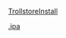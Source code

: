 [TrollstoreInstall](trollstore://install?url=https://github.com/sbamboo/theos-swift-test-app/releases/latest/download/SwiftTestApp.ipa)

[.ipa](https://github.com/sbamboo/theos-swift-test-app/releases/latest/download/SwiftTestApp.ipa)
